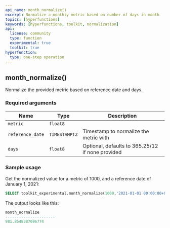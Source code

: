 ```yaml
---
api_name: month_normalize()
excerpt: Normalize a monthly metric based on number of days in month
topics: [hyperfunctions]
keywords: [hyperfunctions, toolkit, normalization]
api:
  license: community
  type: function
  experimental: true
  toolkit: true
hyperfunction:
  type: one-step operation
---
```


## month_normalize() <tag type="toolkit" content="Toolkit" /><tag type="experimental" content="Experimental" />

Normalize the provided metric based on reference date and days.

### Required arguments

|Name|Type|Description|
|-|-|-|
|`metric`|`float8`||
|`reference_date`|`TIMESTAMPTZ`|Timestamp to normalize the metric with|
|`days`|`float8`|Optional, defaults to 365.25/12 if none provided|

### Sample usage

Get the normalized value for a metric of 1000, and a reference date of January
1, 2021:

```sql
SELECT toolkit_experimental.month_normalize(1000,'2021-01-01 00:00:00+03'::timestamptz)
```

The output looks like this:

```sql
month_normalize
----------------------
981.8548387096774
```
